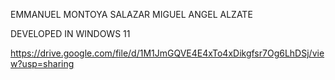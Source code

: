 EMMANUEL MONTOYA SALAZAR
MIGUEL ANGEL ALZATE

DEVELOPED IN WINDOWS 11

https://drive.google.com/file/d/1M1JmGQVE4E4xTo4xDikgfsr7Og6LhDSj/view?usp=sharing
